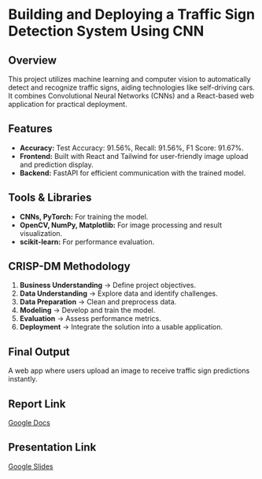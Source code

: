 # Building and Deploying a Traffic Sign Detection System Using CNN

## Overview
This project utilizes machine learning and computer vision to automatically detect and recognize traffic signs, aiding technologies like self-driving cars. It combines Convolutional Neural Networks (CNNs) and a React-based web application for practical deployment.

## Features
- **Accuracy:** Test Accuracy: 91.56%, Recall: 91.56%, F1 Score: 91.67%.
- **Frontend:** Built with React and Tailwind for user-friendly image upload and prediction display.
- **Backend:** FastAPI for efficient communication with the trained model.

## Tools & Libraries
- **CNNs, PyTorch:** For training the model.
- **OpenCV, NumPy, Matplotlib:** For image processing and result visualization.
- **scikit-learn:** For performance evaluation.

## CRISP-DM Methodology
1. **Business Understanding** → Define project objectives.
2. **Data Understanding** → Explore data and identify challenges.
3. **Data Preparation** → Clean and preprocess data.
4. **Modeling** → Develop and train the model.
5. **Evaluation** → Assess performance metrics.
6. **Deployment** → Integrate the solution into a usable application.

## Final Output
A web app where users upload an image to receive traffic sign predictions instantly.

## Report Link
[Google Docs]([https://www.genome.gov/](https://docs.google.com/document/d/1SPHj5NHNn2IuBVOl9mcYAYWXMtXRJpJmp94xfVFGGE0/edit?usp=sharing))

## Presentation Link
[Google Slides]([[https://www.genome.gov/](https://docs.google.com/document/d/1SPHj5NHNn2IuBVOl9mcYAYWXMtXRJpJmp94xfVFGGE0/edit?usp=sharing)](https://docs.google.com/presentation/d/1KDHK6bUqUDKFj_a5gpaTFNGPWsFtQaExxg4gfcrC3iI/edit?usp=sharing))
